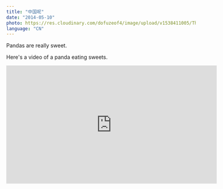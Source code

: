 ```yaml
---
title: "中国呢"
date: "2014-05-10"
photo: https://res.cloudinary.com/dofuzeof4/image/upload/v1538411005/The%20Hopeless%20Roamantic/xinjiang/zhua-fan.jpg
language: "CN"
---
```


Pandas are really sweet.

Here's a video of a panda eating sweets.

<iframe width="560" height="315" src="https://www.youtube.com/embed/4n0xNbfJLR8" frameborder="0" allowfullscreen></iframe>
